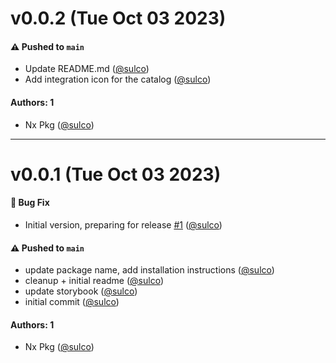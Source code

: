 # v0.0.2 (Tue Oct 03 2023)

#### ⚠️ Pushed to `main`

- Update README.md ([@sulco](https://github.com/sulco))
- Add integration icon for the catalog ([@sulco](https://github.com/sulco))

#### Authors: 1

-  Nx Pkg ([@sulco](https://github.com/sulco))

---

# v0.0.1 (Tue Oct 03 2023)

#### 🐛 Bug Fix

- Initial version, preparing for release [#1](https://github.com/nxpkg/storybook-addon-nxpkg/pull/1) ([@sulco](https://github.com/sulco))

#### ⚠️ Pushed to `main`

- update package name, add installation instructions ([@sulco](https://github.com/sulco))
- cleanup + initial readme ([@sulco](https://github.com/sulco))
- update storybook ([@sulco](https://github.com/sulco))
- initial commit ([@sulco](https://github.com/sulco))

#### Authors: 1

-  Nx Pkg ([@sulco](https://github.com/sulco))
